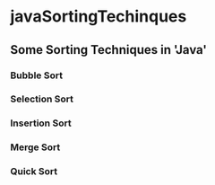 # javaSortingTechinques
## Some Sorting Techniques in 'Java'
### Bubble Sort
### Selection Sort
### Insertion Sort
### Merge Sort
### Quick Sort
